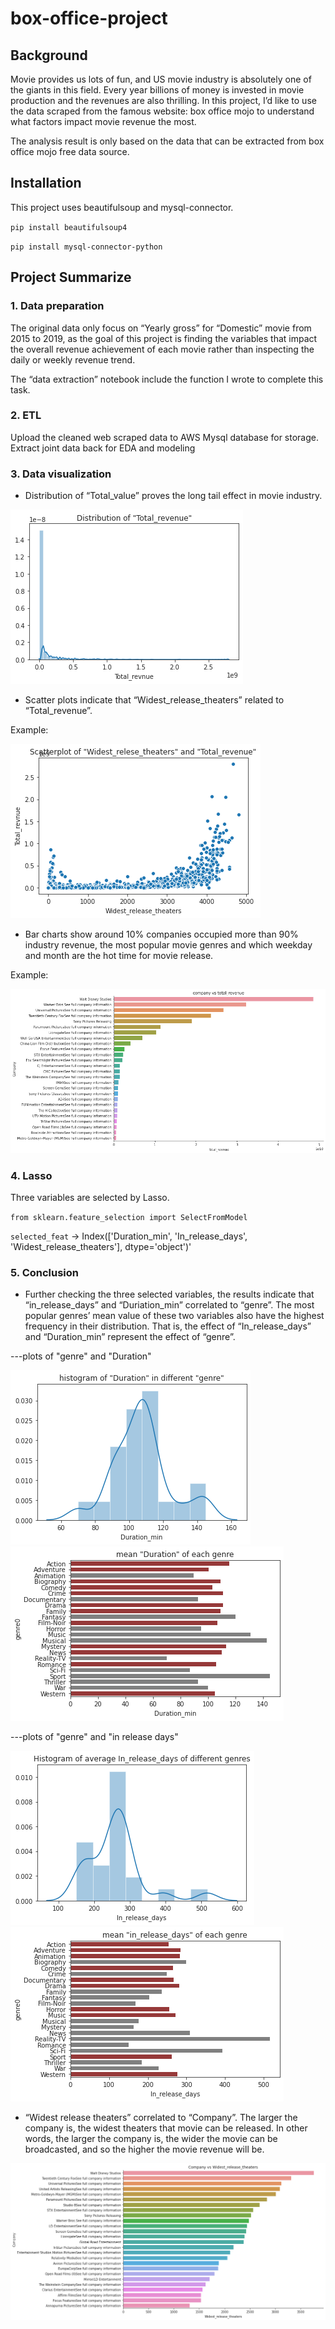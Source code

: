 # box-office-project

## Background

Movie provides us lots of fun, and US movie industry is absolutely one of the giants in this field. Every year billions of money is invested in movie production and the revenues are also thrilling. In this project, I’d like to use the data scraped from the famous website: box office mojo to understand what factors impact movie revenue the most.

The analysis result is only based on the data that can be extracted from box office mojo free data source.

## Installation

This project uses beautifulsoup and mysql-connector.

`pip install beautifulsoup4`

`pip install mysql-connector-python`

## Project Summarize

### 1. Data preparation

The original data only focus on “Yearly gross” for “Domestic” movie from 2015 to 2019, as the goal of this project is finding the variables that impact the overall revenue achievement of each movie rather than inspecting the daily or weekly revenue trend.

The “data extraction” notebook include the function I wrote to complete this task.

### 2. ETL

Upload the cleaned web scraped data to AWS Mysql database for storage.
Extract joint data back for EDA and modeling

### 3. Data visualization

- Distribution of “Total_value” proves the long tail effect in movie industry.

![image](https://github.com/alice-heqi/box-office-project/blob/master/images/tlt.png)

- Scatter plots indicate that “Widest_release_theaters” related to “Total_revenue”.

Example:

![image](https://github.com/alice-heqi/box-office-project/blob/master/images/wide.png)

- Bar charts show around 10% companies occupied more than 90% industry revenue, the most popular movie genres and which weekday and month are the hot time for movie release.

Example:

![image](https://github.com/alice-heqi/box-office-project/blob/master/images/co-tlt.png)

### 4. Lasso

Three variables are selected by Lasso. 

`from sklearn.feature_selection import SelectFromModel`

`selected_feat` -> Index(['Duration_min', 'In_release_days', 'Widest_release_theaters'], dtype='object')'

### 5. Conclusion 

- Further checking the three selected variables, the results indicate that “in_release_days” and “Duriation_min” correlated to “genre”. The most popular genres’ mean value of these two variables also have the highest frequency in their distribution. That is, the effect of  “In_release_days” and “Duration_min” represent the effect of “genre”. 

---plots of "genre" and "Duration"

![image](https://github.com/alice-heqi/box-office-project/blob/master/images/gen-du.png)
![image](https://github.com/alice-heqi/box-office-project/blob/master/images/gen-du2.png)

---plots of "genre" and "in release days"

![image](https://github.com/alice-heqi/box-office-project/blob/master/images/gen-in.png)
![image](https://github.com/alice-heqi/box-office-project/blob/master/images/gen-in2.png)

- “Widest release theaters” correlated to “Company”. The larger the company is, the widest theaters that movie can be released. In other words, the larger the company is, the wider the movie can be broadcasted, and so the higher the movie revenue will be.

![image](https://github.com/alice-heqi/box-office-project/blob/master/images/co-wide.png)


